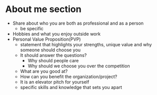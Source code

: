 # About me section

- Share about who you are both as professional and as a person
  - be specific
- Hobbies and what you enjoy outside work
- Personal Value Proposition(PVP)
  - statement that highlights your strengths, unique value and why someone should choose you
  - It should answer the questions?
    - Why should people care
    - Why should we choose you over the competition
  - What are you good at?
  - How can you benefit the organization/project?
  - It is an elevator pitch for yourself
  - specific skills and knowledge that sets you apart